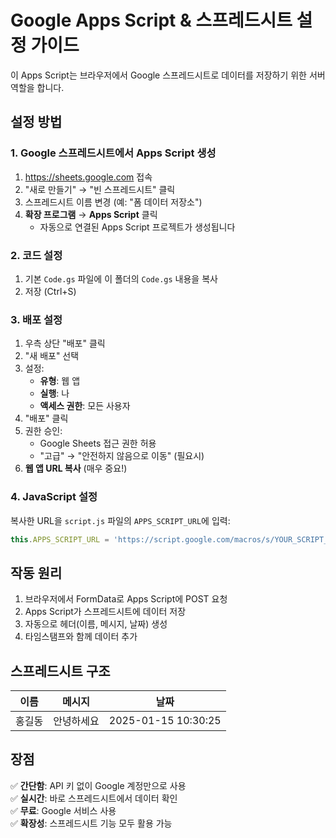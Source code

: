 # Google Apps Script & 스프레드시트 설정 가이드

이 Apps Script는 브라우저에서 Google 스프레드시트로 데이터를 저장하기 위한 서버 역할을 합니다.

## 설정 방법

### 1. Google 스프레드시트에서 Apps Script 생성
1. https://sheets.google.com 접속
2. "새로 만들기" → "빈 스프레드시트" 클릭
3. 스프레드시트 이름 변경 (예: "폼 데이터 저장소")
4. **확장 프로그램** → **Apps Script** 클릭
   - 자동으로 연결된 Apps Script 프로젝트가 생성됩니다

### 2. 코드 설정
1. 기본 `Code.gs` 파일에 이 폴더의 `Code.gs` 내용을 복사
2. 저장 (Ctrl+S)

### 3. 배포 설정
1. 우측 상단 "배포" 클릭
2. "새 배포" 선택
3. 설정:
   - **유형**: 웹 앱
   - **실행**: 나
   - **액세스 권한**: 모든 사용자
4. "배포" 클릭
5. 권한 승인:
   - Google Sheets 접근 권한 허용
   - "고급" → "안전하지 않음으로 이동" (필요시)
6. **웹 앱 URL 복사** (매우 중요!)

### 4. JavaScript 설정
복사한 URL을 `script.js` 파일의 `APPS_SCRIPT_URL`에 입력:

```javascript
this.APPS_SCRIPT_URL = 'https://script.google.com/macros/s/YOUR_SCRIPT_ID/exec';
```

## 작동 원리

1. 브라우저에서 FormData로 Apps Script에 POST 요청
2. Apps Script가 스프레드시트에 데이터 저장
3. 자동으로 헤더(이름, 메시지, 날짜) 생성
4. 타임스탬프와 함께 데이터 추가

## 스프레드시트 구조

| 이름 | 메시지 | 날짜 |
|------|--------|------|
| 홍길동 | 안녕하세요 | 2025-01-15 10:30:25 |

## 장점

✅ **간단함**: API 키 없이 Google 계정만으로 사용  
✅ **실시간**: 바로 스프레드시트에서 데이터 확인  
✅ **무료**: Google 서비스 사용  
✅ **확장성**: 스프레드시트 기능 모두 활용 가능